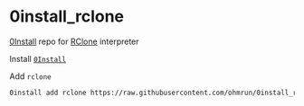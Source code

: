 # 0install_rclone

[0Install](https://0install.net/) repo for [RClone](https://rclone.org/) interpreter

Install [`0Install`](https://get.0install.net/)

Add `rclone`
```bash
0install add rclone https://raw.githubusercontent.com/ohmrun/0install_rclone/main/RClone.xml

```

